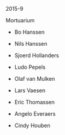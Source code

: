 <!-- id -->
2015-9

<!-- Titel -->
Mortuarium

<!-- Beschrijving -->
- Bo Hanssen
- Nils Hanssen
- Sjoerd Hollanders
- Ludo Pepels

- Olaf van Mulken
- Lars Vaesen

- Eric Thomassen

- Angelo Everaers
- Cindy Houben


